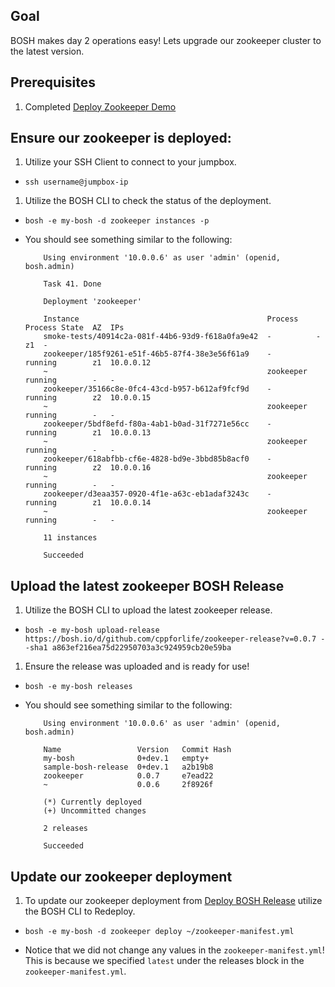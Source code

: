 ## Goal

BOSH makes day 2 operations easy! Lets upgrade our zookeeper cluster to the latest version.

## Prerequisites

1. Completed [Deploy Zookeeper Demo](./deploy-zookeeper)

## Ensure our zookeeper is deployed:

1. Utilize your SSH Client to connect to your jumpbox.

  - `ssh username@jumpbox-ip`

1. Utilize the BOSH CLI to check the status of the deployment.

  - `bosh -e my-bosh -d zookeeper instances -p`

  - You should see something similar to the following:

            Using environment '10.0.0.6' as user 'admin' (openid, bosh.admin)

            Task 41. Done

            Deployment 'zookeeper'

            Instance                                          Process    Process State  AZ  IPs
            smoke-tests/40914c2a-081f-44b6-93d9-f618a0fa9e42  -          -              z1  -
            zookeeper/185f9261-e51f-46b5-87f4-38e3e56f61a9    -          running        z1  10.0.0.12
            ~                                                 zookeeper  running        -   -
            zookeeper/35166c8e-0fc4-43cd-b957-b612af9fcf9d    -          running        z2  10.0.0.15
            ~                                                 zookeeper  running        -   -
            zookeeper/5bdf8efd-f80a-4ab1-b0ad-31f7271e56cc    -          running        z1  10.0.0.13
            ~                                                 zookeeper  running        -   -
            zookeeper/618abfbb-cf6e-4828-bd9e-3bbd85b8acf0    -          running        z2  10.0.0.16
            ~                                                 zookeeper  running        -   -
            zookeeper/d3eaa357-0920-4f1e-a63c-eb1adaf3243c    -          running        z1  10.0.0.14
            ~                                                 zookeeper  running        -   -

            11 instances

            Succeeded

## Upload the latest zookeeper BOSH Release

1. Utilize the BOSH CLI to upload the latest zookeeper release.

  - `bosh -e my-bosh upload-release https://bosh.io/d/github.com/cppforlife/zookeeper-release?v=0.0.7 --sha1 a863ef216ea75d22950703a3c924959cb20e59ba`

1. Ensure the release was uploaded and is ready for use!

  - `bosh -e my-bosh releases`

  - You should see something similar to the following:

            Using environment '10.0.0.6' as user 'admin' (openid, bosh.admin)

            Name                 Version   Commit Hash
            my-bosh              0+dev.1   empty+
            sample-bosh-release  0+dev.1   a2b19b8
            zookeeper            0.0.7     e7ead22
            ~                    0.0.6     2f8926f

            (*) Currently deployed
            (+) Uncommitted changes

            2 releases

            Succeeded

## Update our zookeeper deployment

1. To update our zookeeper deployment from [Deploy BOSH Release]("./deploy-bosh-release") utilize the BOSH CLI to Redeploy.

  - `bosh -e my-bosh -d zookeeper deploy ~/zookeeper-manifest.yml`

  - Notice that we did not change any values in the `zookeeper-manifest.yml`! This is because we specified `latest` under the releases block in the `zookeeper-manifest.yml`.
